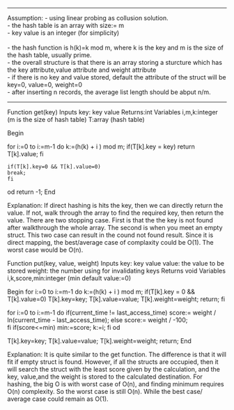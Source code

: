 **********************************************************************
Assumption: - using linear probing as collusion solution.
            <br>
	    - the hash table is an array with size:= m
	    <br>
	    - key value is an integer (for simplicity)
	    <br>	    
	    - the hash function is h(k)=k mod m, where k is the key and m is the size of the hash table, usually prime. 
	    <br>
	    - the overall structure is that there is an array storing a sturcture which has the key attribute,value attribute and weight attribute
	    <br>
            - if there is no key and value stored, default the attribute of the struct will be key=0, value=0, weight=0
	    <br>
	    - after inserting n records, the average list length should be abput n/m.
*******************************************************************		


Function get(key)
Inputs key: key value
Returns:int
Variables  i,m,k:integer (m is the size of hash table) T:array (hash table)

Begin

for i:=0 to i:=m-1 do
    k:=(h(k) + i ) mod m;
    if(T[k].key = key) 
        return T[k].value;
    fi

    if(T[k].key=0 && T[k].value=0)
    break;
    fi

od
return -1;
End

Explanation: If direct hashing is hits the key, then we can directly return the value. If not, walk through the array to find the required key, 
then return the value. There are two stopping case. First is that the the key is not found after walkthrough the whole array. 
The second is when you meet an empty struct. This two case can result in the cound not found result.
Since it is direct mapping, the best/average case of complaxity could be O(1). The worst case would be O(n).





Function put(key, value, weight) 
Inputs key: key value value: the value to be stored weight: the number using for invalidating keys
Returns void
Variables i,k,score,min:integer (min default value:=0)

Begin
for i:=0 to i:=m-1 do
    k:=(h(k) + i ) mod m;
    if(T[k].key = 0 && T[k].value=0) 
        T[k].key=key;
	T[k].value=value;
	T[k].weight=weight;
	return;
    fi

for i:=0 to i:=m-1 do
    if(current_time != last_access_time) 
	score:= weight / ln(current_time - last_access_time);
    else score:= weight / -100;    
    fi
    if(score<=min)
	min:=score;
        k:=i;
    fi
od

T[k].key=key;
T[k].value=value;
T[k].weight=weight;
return;
End
    
Explanation: It is quite similar to the get function. The difference is that it will fit if empty struct is found. 
However, if all the structs are occupied, then it will search the struct with the least score given by the calculation,
and the key, value,and the weight is stored to the calculated destination. For hashing, the big O is with worst case of O(n), 
and finding minimum requires O(n) complexity. So the worst case is still O(n). While the best case/ average case could remain as O(1).      




